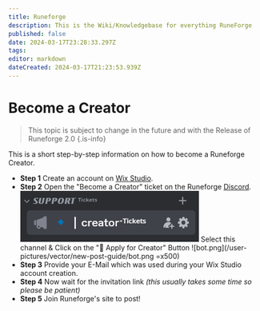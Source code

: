 ```yaml
---
title: Runeforge
description: This is the Wiki/Knowledgebase for everything RuneForge
published: false
date: 2024-03-17T23:28:33.297Z
tags: 
editor: markdown
dateCreated: 2024-03-17T21:23:53.939Z
---
```


# Become a Creator

> This topic is subject to change in the future and with the Release of Runeforge 2.0
{.is-info}


This is a short step-by-step information on how to become a Runeforge Creator.

- **Step 1**
Create an account on [Wix Studio](https://de.wix.com/studio). 
- **Step 2**
Open the "Become a Creator" ticket on the Runeforge [Discord](https://discord.com/invite/runeforge).
![channel.png](/user-pictures/vector/new-post-guide/channel.png) 
Select this channel & Click on the "🚀 Apply for Creator" Button
![bot.png](/user-pictures/vector/new-post-guide/bot.png =x500)
- **Step 3**
Provide your E-Mail which was used during your Wix Studio account creation.
- **Step 4**
Now wait for the invitation link *(this usually takes some time so please be patient)*
- **Step 5**
Join Runeforge's site to post!